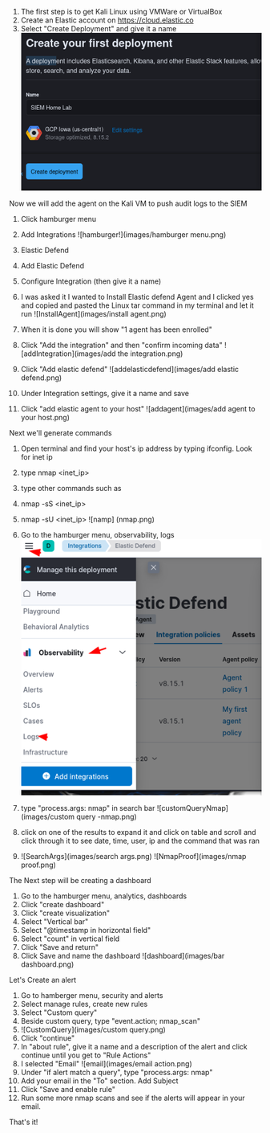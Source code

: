 1. The first step is to get Kali Linux using VMWare or VirtualBox
2. Create an Elastic account on https://cloud.elastic.co
3. Select "Create Deployment" and give it a name
   ![FirstDeployment](images/deployment.png)

Now we will add the agent on the Kali VM to push audit logs to the SIEM
1. Click hamburger menu
2. Add Integrations
   ![hamburger!](images/hamburger menu.png)
3. Elastic Defend
4. Add Elastic Defend
5.  Configure Integration (then give it a name)
6.  I was asked it I wanted to Install Elastic defend Agent and I clicked yes and copied and pasted the Linux tar command in my terminal and let it run 
   ![InstallAgent](images/install agent.png)
7.  When it is done you will show "1 agent has been enrolled"
8.  Click "Add the integration" and then "confirm incoming data"
    ![addIntegration](images/add the integration.png)
9.  Click "Add elastic defend"
    ![addelasticdefend](images/add elastic defend.png)
   
10. Under Integration settings, give it a name and save
11. Click "add elastic agent to your host"
   ![addagent](images/add agent to your host.png)

Next we'll generate commands
1.  Open terminal and find your host's ip address by typing ifconfig. Look for inet ip
2.  type nmap <inet_ip>
3.  type other commands such as
4.  nmap -sS <inet_ip>
5.  nmap -sU <inet_ip>
   ![namp] (nmap.png)

6.  Go to the hamburger menu, observability, logs
   ![logs](images/logs.png)
7.  type "process.args: nmap" in search bar
   ![customQueryNmap] (images/custom query -nmap.png)
8.  click on one of the results to expand it and click on table and scroll and click through it to see date, time, user, ip and the command that was ran
9. ![SearchArgs](images/search args.png)
   ![NmapProof](images/nmap proof.png)


The Next step will be creating a dashboard
1.  Go to the hamburger menu, analytics, dashboards
2.  Click "create dashboard"
3.  Click "create visualization"
4.  Select "Vertical bar"
5.  Select "@timestamp in horizontal field"
6.  Select "count" in vertical field
7.  Click "Save and return"
8.  Click Save and name the dashboard
    ![dashboard](images/bar dashboard.png)
    
Let's Create an alert
1.   Go to hamberger menu, security and alerts
2.   Select manage rules, create new rules
3.   Select "Custom query"
4.   Beside custom query, type "event.action; nmap_scan"
5. ![CustomQuery](images/custom query.png)
6.   Click "continue"
7.   In "about rule", give it a name and a description of the alert and click continue until you get to "Rule Actions"
8.   I selected "Email"
   ![email](images/email action.png)
9.   Under "if alert match a query", type "process.args: nmap"
10.  Add your email in the "To" section. Add Subject
11.  Click "Save and enable rule"
12.  Run some more nmap scans and see if the alerts will appear in your email.
    
That's it!
    